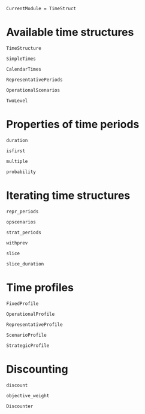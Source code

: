 ```@meta
CurrentModule = TimeStruct
```

# Available time structures

```@docs
TimeStructure
```

```@docs
SimpleTimes
```

```@docs
CalendarTimes
```

```@docs
RepresentativePeriods
```

```@docs
OperationalScenarios
```

```@docs
TwoLevel
```

# Properties of time periods

```@docs
duration
```


```@docs
isfirst
```

```@docs
multiple
```


```@docs
probability
```

# Iterating time structures

```@docs
repr_periods
```

```@docs
opscenarios
```

```@docs
strat_periods
```

```@docs
withprev
```

```@docs
slice
```

```@docs
slice_duration
```


# Time profiles

```@docs
FixedProfile
```

```@docs
OperationalProfile
```

```@docs
RepresentativeProfile
```

```@docs
ScenarioProfile
```

```@docs
StrategicProfile
```

# Discounting

```@docs
discount
```

```@docs
objective_weight
```

```@docs
Discounter
```
